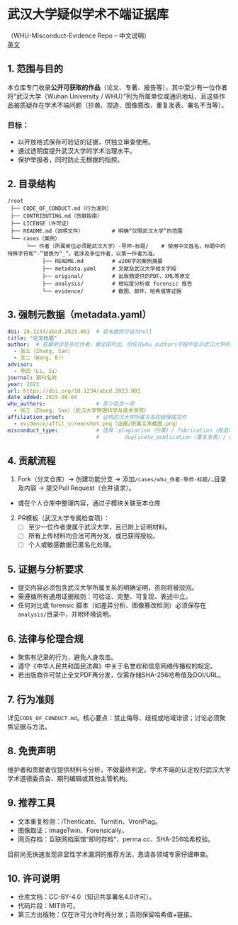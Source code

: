 # 武汉大学疑似学术不端证据库  
（WHU-Misconduct-Evidence Repo – 中文说明）  
[英文](README.md)

## 1. 范围与目的  
本仓库专门收录**公开可获取的作品**（论文、专著、报告等），其中至少有一位作者将“武汉大学（Wuhan University / WHU）”列为所属单位或通讯地址，且这些作品被质疑存在学术不端问题（抄袭、捏造、图像篡改、重复发表、署名不当等）。  

### 目标：  
- 以开放格式保存可验证的证据，供独立审查使用。  
- 通过透明度提升武汉大学的学术治理水平。  
- 保护举报者，同时防止无根据的指控。  


## 2. 目录结构  
```
/root
 ├── CODE_OF_CONDUCT.md（行为准则）
 ├── CONTRIBUTING.md（贡献指南）
 ├── LICENSE（许可证）
 ├── README.md（说明文件）         # 明确“仅限武汉大学”的范围
 └── cases（案例）
      └── 作者（所属单位必须是武汉大学）-导师-标题/    # 使用中文姓名，标题中的特殊字符和“-”替换为“_”。若涉及多位作者，以第一作者为准。
           ├── README.md         # ≤200字的案例摘要
           ├── metadata.yaml     # 文献及武汉大学相关字段
           ├── original/         # 出版商提供的PDF、XML等原文
           ├── analysis/         # 相似度分析或 forensic 报告
           └── evidence/         # 截图、邮件、哈希值等证据
```  


## 3. 强制元数据（metadata.yaml）  
```yaml
doi: 10.1234/abcd.2023.001  # 若未提供可设为null
title: "论文标题"
author:  # 若案例涉及多位作者，需全部列出，但仅在whu_authors字段中显示武汉大学所属作者
  - 张三（Zhang, San）
  - 王二（Wang, Er）
advisor:
  - 李四（Li, Si）
journal: 期刊名称
year: 2023
url: https://doi.org/10.1234/abcd.2023.001
date_added: 2025-08-04
whu_authors:                # 至少包含一项
  - 张三（Zhang, San）（武汉大学物理科学与技术学院）
affiliation_proof:          # 证明武汉大学所属关系的链接或文件
  - evidence/affil_screenshot.png（证据/所属关系截图.png）
misconduct_type:            # 选择：plagiarism（抄袭）/ fabrication（捏造）/ image_manipulation（图像篡改）/
                            #        duplicate_publication（重复发表）/ authorship（署名问题）/ other（其他）
```  


## 4. 贡献流程  
1.  Fork（分叉仓库）→ 创建功能分支 → 添加`/cases/whu_作者-导师-标题/…`目录及内容 → 提交Pull Request（合并请求）。  
   - 或在个人仓库中整理内容，通过子模块关联至本仓库  
2. PR模板（武汉大学专属检查项）：  
   - ☐ 至少一位作者隶属于武汉大学，且已附上证明材料。  
   - ☐ 所有上传材料均合法可再分发，或已获得授权。  
   - ☐ 个人或敏感数据已匿名化处理。  


## 5. 证据与分析要求  
- 提交内容必须包含武汉大学所属关系的明确证明，否则将被驳回。  
- 需遵循所有通用证据规则：可验证、完整、可复现、表述中立。  
- 任何对比或 forensic 脚本（如差异分析、图像篡改检测）必须保存在`analysis/`目录中，并附环境说明。  


## 6. 法律与伦理合规  
- 聚焦有记录的行为，避免人身攻击。  
- 遵守《中华人民共和国民法典》中关于名誉权和信息网络传播权的规定。  
- 若出版商许可禁止全文PDF再分发，仅需存储SHA-256哈希值及DOI/URL。  


## 7. 行为准则  
详见`CODE_OF_CONDUCT.md`。核心要点：禁止侮辱、歧视或地域诽谤；讨论必须聚焦证据与方法。  


## 8. 免责声明  
维护者和贡献者仅提供材料与分析，不做最终判定。学术不端的认定权归武汉大学学术道德委员会、期刊编辑或其他主管机构。  


## 9. 推荐工具  
- 文本重复检测：iThenticate、Turnitin、VronPlag。  
- 图像取证：ImageTwin、Forensically。  
- 网页存档：互联网档案馆“即时存档”、perma.cc、SHA-256哈希校验。  

目前尚无快速发现非显性学术漏洞的推荐方法，恳请各领域专家仔细审查。  


## 10. 许可说明  
- 仓库文档：CC-BY-4.0（知识共享署名4.0许可）。  
- 代码片段：MIT许可。  
- 第三方出版物：仅在许可允许时再分发；否则保留哈希值+链接。
